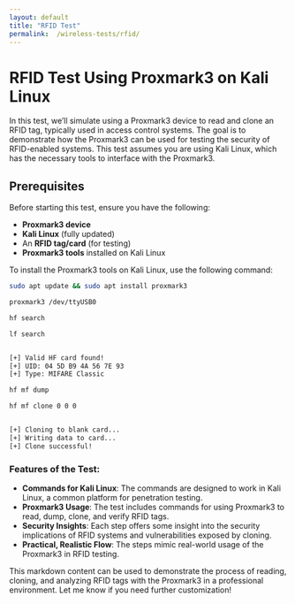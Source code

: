 ```yaml
---
layout: default
title: "RFID Test"
permalink:  /wireless-tests/rfid/
---
```


# RFID Test Using Proxmark3 on Kali Linux

In this test, we’ll simulate using a Proxmark3 device to read and clone an RFID tag, typically used in access control systems. The goal is to demonstrate how the Proxmark3 can be used for testing the security of RFID-enabled systems. This test assumes you are using Kali Linux, which has the necessary tools to interface with the Proxmark3.

## Prerequisites

Before starting this test, ensure you have the following:

- **Proxmark3 device**
- **Kali Linux** (fully updated)
- An **RFID tag/card** (for testing)
- **Proxmark3 tools** installed on Kali Linux

To install the Proxmark3 tools on Kali Linux, use the following command:

```bash
sudo apt update && sudo apt install proxmark3

proxmark3 /dev/ttyUSB0

hf search

lf search


[+] Valid HF card found!
[+] UID: 04 5D B9 4A 56 7E 93
[+] Type: MIFARE Classic

hf mf dump

hf mf clone 0 0 0


[+] Cloning to blank card...
[+] Writing data to card...
[+] Clone successful!

```



### Features of the Test:
- **Commands for Kali Linux**: The commands are designed to work in Kali Linux, a common platform for penetration testing.
- **Proxmark3 Usage**: The test includes commands for using Proxmark3 to read, dump, clone, and verify RFID tags.
- **Security Insights**: Each step offers some insight into the security implications of RFID systems and vulnerabilities exposed by cloning.
- **Practical, Realistic Flow**: The steps mimic real-world usage of the Proxmark3 in RFID testing.

This markdown content can be used to demonstrate the process of reading, cloning, and analyzing RFID tags with the Proxmark3 in a professional environment. Let me know if you need further customization!
